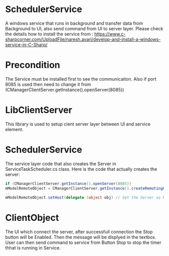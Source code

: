 # SchedulerService
A windows service that runs in background and transfer data from Background to UI, also send command from UI to server layer. Please check the details how to install the 
service from : https://www.c-sharpcorner.com/UploadFile/naresh.avari/develop-and-install-a-windows-service-in-C-Sharp/

# Precondition
The Service must be installed first to see the communicaiton. Also if port 8085 is used then need to change it from (CManagerClientServer.getInstance().openServer(8085))

# LibClientServer
This library is used to setup cient server layer between UI and service element.

# SchedulerService
The service layer code that also creates the Server in ServiceTaskScheduler.cs class. Here is the code that actually creates the server:

```C#
if (CManagerClientServer.getInstance().openServer(8085))
mModelRemoteObject = CManagerClientServer.getInstance().createRemotingObj();
..
mModelRemoteObject.setHost(delegate (object obj) // Set the Server as Host
```

# ClientObject
The UI which connect the server, after successfull connection the Stop button will be Enabled. Then the message will be displyed in the textbox.
User can then send command to service from Button Stop to stop the timer thhat is running in Service.

